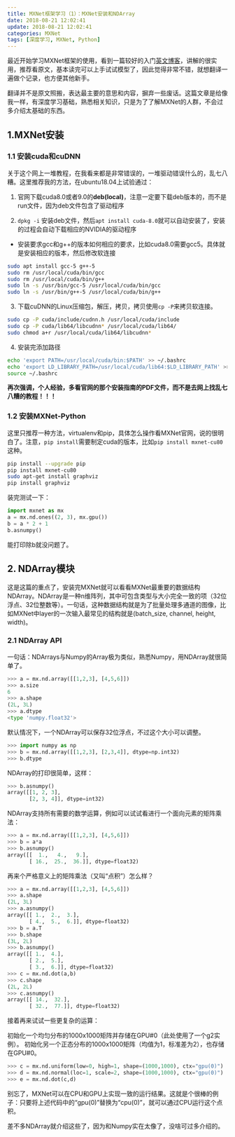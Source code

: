 ```yaml
---
title: MXNet框架学习（1）：MXNet安装和NDArray
date: 2018-08-21 12:02:41
update: 2018-08-21 12:02:41
categories: MXNet
tags: [深度学习, MXNet, Python]
---
```


最近开始学习MXNet框架的使用，看到一篇较好的入门[英文博客](https://becominghuman.ai/an-introduction-to-the-mxnet-api-part-1-848febdcf8ab)，讲解的很实用，推荐看原文，基本读完可以上手试试模型了，因此觉得非常不错，就想翻译一遍做个记录，也方便其他新手。

<!--more-->

翻译并不是原文照搬，表达最主要的意思和内容，摒弃一些废话。这篇文章是给像我一样，有深度学习基础，熟悉相关知识，只是为了了解MXNet的人群，不会过多介绍太基础的东西。

## 1.MXNet安装

### 1.1 安装cuda和cuDNN

关于这个网上一堆教程，在我看来都是非常错误的，一堆驱动错误什么的，乱七八糟。这里推荐我的方法，在ubuntu18.04上试验通过：

1. 官网下载cuda8.0或者9.0的**deb(local)**，注意一定要下载deb版本的，而不是run文件，因为deb文件包含了驱动程序

2. `dpkg -i` 安装deb文件，然后`apt install cuda-8.0`就可以自动安装了，安装的过程会自动下载相应的NVIDIA的驱动程序

  * 安装要求gcc和g++的版本如何相应的要求，比如cuda8.0需要gcc5。具体就是安装相应的版本，然后修改软连接
```sh
sudo apt install gcc-5 g++-5
sudo rm /usr/local/cuda/bin/gcc
sudo rm /usr/local/cuda/bin/g++
sudo ln -s /usr/bin/gcc-5 /usr/local/cuda/bin/gcc
sudo ln -s /usr/bin/g++-5 /usr/local/cuda/bin/g++
```

3. 下载cuDNN的Linux压缩包，解压，拷贝，拷贝使用`cp -P`来拷贝软连接。

```sh
sudo cp -P cuda/include/cudnn.h /usr/local/cuda/include
sudo cp -P cuda/lib64/libcudnn* /usr/local/cuda/lib64/
sudo chmod a+r /usr/local/cuda/lib64/libcudnn*
```

4. 安装完添加路径
```sh
echo 'export PATH=/usr/local/cuda/bin:$PATH' >> ~/.bashrc
echo 'export LD_LIBRARY_PATH=/usr/local/cuda/lib64:$LD_LIBRARY_PATH' >> ~/.bashrc
source ~/.bashrc
```

**再次强调，个人经验，多看官网的那个安装指南的PDF文件，而不是去网上找乱七八糟的教程！！！**

### 1.2 安装MXNet-Python

这里只推荐一种方法，virtualenv和pip，具体怎么操作看MXNet官网，说的很明白了。注意，`pip install`需要制定cuda的版本，比如`pip install mxnet-cu80`这种。
```sh
pip install --upgrade pip
pip install mxnet-cu80
sudo apt-get install graphviz
pip install graphviz
```

装完测试一下：
```py
import mxnet as mx
a = mx.nd.ones((2, 3), mx.gpu())
b = a * 2 + 1
b.asnumpy()
```

能打印除b就没问题了。

## 2. NDArray模块

这是这篇的重点了，安装完MXNet就可以看看MXNet最重要的数据结构NDArray。NDArray是一种n维阵列，其中可包含类型与大小完全一致的项（32位浮点、32位整数等）。一句话，这种数据结构就是为了批量处理多通道的图像，比如MXNet中layer的一次输入最常见的结构就是(batch_size, channel, height, width)。

### 2.1 NDArray API

一句话：NDArrays与Numpy的Array极为类似，熟悉Numpy，用NDArray就很简单了。
```py
>>> a = mx.nd.array([[1,2,3], [4,5,6]])
>>> a.size
6
>>> a.shape
(2L, 3L)
>>> a.dtype
<type 'numpy.float32'>
```

默认情况下，一个NDArray可以保存32位浮点，不过这个大小可以调整。
```py
>>> import numpy as np
>>> b = mx.nd.array([[1,2,3], [2,3,4]], dtype=np.int32)
>>> b.dtype
```

NDArray的打印很简单，这样：
```py
>>> b.asnumpy()
array([[1, 2, 3],
       [2, 3, 4]], dtype=int32)
```

NDArray支持所有需要的数学运算，例如可以试试看进行一个面向元素的矩阵乘法：
```py
>>> a = mx.nd.array([[1,2,3], [4,5,6]])
>>> b = a*a
>>> b.asnumpy()
array([[  1.,   4.,   9.],
       [ 16.,  25.,  36.]], dtype=float32)
```

再来个严格意义上的矩阵乘法（又叫“点积”）怎么样？
```py
>>> a = mx.nd.array([[1,2,3], [4,5,6]])
>>> a.shape
(2L, 3L)
>>> a.asnumpy()
array([[ 1.,  2.,  3.],
       [ 4.,  5.,  6.]], dtype=float32)
>>> b = a.T
>>> b.shape
(3L, 2L)
>>> b.asnumpy()
array([[ 1.,  4.],
       [ 2.,  5.],
       [ 3.,  6.]], dtype=float32)
>>> c = mx.nd.dot(a,b)
>>> c.shape
(2L, 2L)
>>> c.asnumpy()
array([[ 14.,  32.],
       [ 32.,  77.]], dtype=float32)
```
接着再来试试一些更复杂的运算：

初始化一个均匀分布的1000x1000矩阵并存储在GPU#0（此处使用了一个g2实例）。
初始化另一个正态分布的1000x1000矩阵（均值为1，标准差为2），也存储在GPU#0。
```py
>>> c = mx.nd.uniform(low=0, high=1, shape=(1000,1000), ctx="gpu(0)")
>>> d = mx.nd.normal(loc=1, scale=2, shape=(1000,1000), ctx="gpu(0)")
>>> e = mx.nd.dot(c,d)
```

别忘了，MXNet可以在CPU和GPU上实现一致的运行结果。这就是个很棒的例子：只要将上述代码中的“gpu(0)”替换为“cpu(0)”，就可以通过CPU运行这个点积。

差不多NDArray就介绍这些了，因为和Numpy实在太像了，没啥可过多介绍的。
